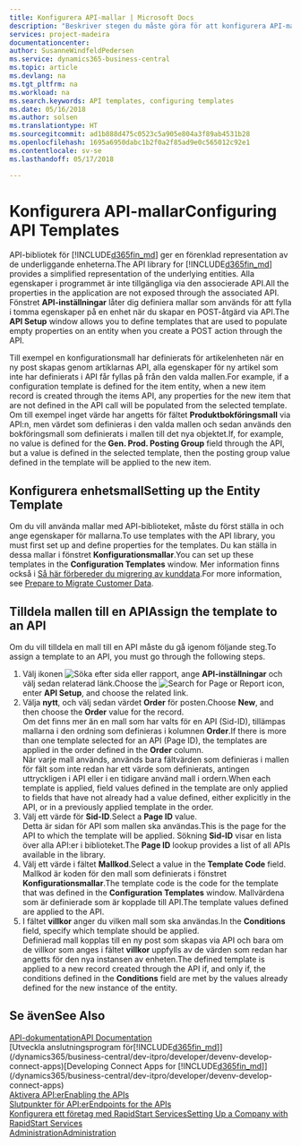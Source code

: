 ```yaml
---
title: Konfigurera API-mallar | Microsoft Docs
description: "Beskriver stegen du måste göra för att konfigurera API-mallar för Dynamics 365 Business Central."
services: project-madeira
documentationcenter: 
author: SusanneWindfeldPedersen
ms.service: dynamics365-business-central
ms.topic: article
ms.devlang: na
ms.tgt_pltfrm: na
ms.workload: na
ms.search.keywords: API templates, configuring templates
ms.date: 05/16/2018
ms.author: solsen
ms.translationtype: HT
ms.sourcegitcommit: ad1b888d475c0523c5a905e804a3f89ab4531b28
ms.openlocfilehash: 1695a6950dabc1b2f0a2f85ad9e0c565012c92e1
ms.contentlocale: sv-se
ms.lasthandoff: 05/17/2018

---
```


# <a name="configuring-api-templates"></a><span data-ttu-id="eb06f-103">Konfigurera API-mallar</span><span class="sxs-lookup"><span data-stu-id="eb06f-103">Configuring API Templates</span></span>
<span data-ttu-id="eb06f-104">API-bibliotek för [!INCLUDE[d365fin_md](includes/d365fin_md.md)] ger en förenklad representation av de underliggande enheterna.</span><span class="sxs-lookup"><span data-stu-id="eb06f-104">The API library for [!INCLUDE[d365fin_md](includes/d365fin_md.md)] provides a simplified representation of the underlying entities.</span></span> <span data-ttu-id="eb06f-105">Alla egenskaper i programmet är inte tillgängliga via den associerade API.</span><span class="sxs-lookup"><span data-stu-id="eb06f-105">All the properties in the application are not exposed through the associated API.</span></span> <span data-ttu-id="eb06f-106">Fönstret **API-inställningar** låter dig definiera mallar som används för att fylla i tomma egenskaper på en enhet när du skapar en POST-åtgärd via API.</span><span class="sxs-lookup"><span data-stu-id="eb06f-106">The **API Setup** window allows you to define templates that are used to populate empty properties on an entity when you create a POST action through the API.</span></span> 

<span data-ttu-id="eb06f-107">Till exempel en konfigurationsmall har definierats för artikelenheten när en ny post skapas genom artiklarnas API, alla egenskaper för ny artikel som inte har definierats i API får fyllas på från den valda mallen.</span><span class="sxs-lookup"><span data-stu-id="eb06f-107">For example, if a configuration template is defined for the item entity, when a new item record is created through the items API, any properties for the new item that are not defined in the API call will be populated from the selected template.</span></span> <span data-ttu-id="eb06f-108">Om till exempel inget värde har angetts för fältet **Produktbokföringsmall** via API:n, men värdet som definieras i den valda mallen och sedan används den bokföringsmall som definierats i mallen till det nya objektet.</span><span class="sxs-lookup"><span data-stu-id="eb06f-108">If, for example, no value is defined for the **Gen. Prod. Posting Group** field through the API, but a value is defined in the selected template, then the posting group value defined in the template will be applied to the new item.</span></span> 

## <a name="setting-up-the-entity-template"></a><span data-ttu-id="eb06f-109">Konfigurera enhetsmall</span><span class="sxs-lookup"><span data-stu-id="eb06f-109">Setting up the Entity Template</span></span>
<span data-ttu-id="eb06f-110">Om du vill använda mallar med API-biblioteket, måste du först ställa in och ange egenskaper för mallarna.</span><span class="sxs-lookup"><span data-stu-id="eb06f-110">To use templates with the API library, you must first set up and define properties for the templates.</span></span> <span data-ttu-id="eb06f-111">Du kan ställa in dessa mallar i fönstret **Konfigurationsmallar**.</span><span class="sxs-lookup"><span data-stu-id="eb06f-111">You can set up these templates in the **Configuration Templates** window.</span></span> <span data-ttu-id="eb06f-112">Mer information finns också i [Så här förbereder du migrering av kunddata](admin-use-templates-to-prepare-customer-data-for-migration.md).</span><span class="sxs-lookup"><span data-stu-id="eb06f-112">For more information, see [Prepare to Migrate Customer Data](admin-use-templates-to-prepare-customer-data-for-migration.md).</span></span> 

## <a name="assign-the-template-to-an-api"></a><span data-ttu-id="eb06f-113">Tilldela mallen till en API</span><span class="sxs-lookup"><span data-stu-id="eb06f-113">Assign the template to an API</span></span>

<span data-ttu-id="eb06f-114">Om du vill tilldela en mall till en API måste du gå igenom följande steg.</span><span class="sxs-lookup"><span data-stu-id="eb06f-114">To assign a template to an API, you must go through the following steps.</span></span>

1. <span data-ttu-id="eb06f-115">Välj ikonen ![Söka efter sida eller rapport](media/ui-search/search_small.png "Ikonen Söka efter sida eller rapport"), ange **API-inställningar** och välj sedan relaterad länk.</span><span class="sxs-lookup"><span data-stu-id="eb06f-115">Choose the ![Search for Page or Report](media/ui-search/search_small.png "Search for Page or Report icon") icon, enter **API Setup**, and choose the related link.</span></span>
2. <span data-ttu-id="eb06f-116">Välja **nytt**, och välj sedan värdet **Order** för posten.</span><span class="sxs-lookup"><span data-stu-id="eb06f-116">Choose **New**, and then choose the **Order** value for the record.</span></span>  
<span data-ttu-id="eb06f-117">Om det finns mer än en mall som har valts för en API (Sid-ID), tillämpas mallarna i den ordning som definieras i kolumnen **Order**.</span><span class="sxs-lookup"><span data-stu-id="eb06f-117">If there is more than one template selected for an API (Page ID), the templates are applied in the order defined in the **Order** column.</span></span>   
<span data-ttu-id="eb06f-118">När varje mall används, används bara fältvärden som definieras i mallen för fält som inte redan har ett värde som definierats, antingen uttryckligen i API eller i en tidigare använd mall i ordern.</span><span class="sxs-lookup"><span data-stu-id="eb06f-118">When each template is applied, field values defined in the template are only applied to fields that have not already had a value defined, either explicitly in the API, or in a previously applied template in the order.</span></span> 
3. <span data-ttu-id="eb06f-119">Välj ett värde för **Sid-ID**.</span><span class="sxs-lookup"><span data-stu-id="eb06f-119">Select a **Page ID** value.</span></span>  
<span data-ttu-id="eb06f-120">Detta är sidan för API som mallen ska användas.</span><span class="sxs-lookup"><span data-stu-id="eb06f-120">This is the page for the API to which the template will be applied.</span></span> <span data-ttu-id="eb06f-121">Sökning **Sid-ID** visar en lista över alla API:er i biblioteket.</span><span class="sxs-lookup"><span data-stu-id="eb06f-121">The **Page ID** lookup provides a list of all APIs available in the library.</span></span>
4. <span data-ttu-id="eb06f-122">Välj ett värde i fältet **Mallkod**.</span><span class="sxs-lookup"><span data-stu-id="eb06f-122">Select a value in the **Template Code** field.</span></span>  
<span data-ttu-id="eb06f-123">Mallkod är koden för den mall som definierats i fönstret **Konfigurationsmallar**.</span><span class="sxs-lookup"><span data-stu-id="eb06f-123">The template code is the code for the template that was defined in the **Configuration Templates** window.</span></span> <span data-ttu-id="eb06f-124">Mallvärdena som är definierade som är kopplade till API.</span><span class="sxs-lookup"><span data-stu-id="eb06f-124">The template values defined are applied to the API.</span></span> 
5. <span data-ttu-id="eb06f-125">I fältet **villkor** anger du vilken mall som ska användas.</span><span class="sxs-lookup"><span data-stu-id="eb06f-125">In the **Conditions** field, specify which template should be applied.</span></span>  
<span data-ttu-id="eb06f-126">Definierad mall kopplas till en ny post som skapas via API och bara om de villkor som anges i fältet **villkor** uppfylls av de värden som redan har angetts för den nya instansen av enheten.</span><span class="sxs-lookup"><span data-stu-id="eb06f-126">The defined template is applied to a new record created through the API if, and only if, the conditions defined in the **Conditions** field are met by the values already defined for the new instance of the entity.</span></span>

## <a name="see-also"></a><span data-ttu-id="eb06f-127">Se även</span><span class="sxs-lookup"><span data-stu-id="eb06f-127">See Also</span></span>
[<span data-ttu-id="eb06f-128">API-dokumentation</span><span class="sxs-lookup"><span data-stu-id="eb06f-128">API Documentation</span></span>](/dynamics-nav/fin-graph)  
<span data-ttu-id="eb06f-129">[Utveckla anslutningsprogram för[!INCLUDE[d365fin_md](includes/d365fin_md.md)]](/dynamics365/business-central/dev-itpro/developer/devenv-develop-connect-apps)</span><span class="sxs-lookup"><span data-stu-id="eb06f-129">[Developing Connect Apps for [!INCLUDE[d365fin_md](includes/d365fin_md.md)]](/dynamics365/business-central/dev-itpro/developer/devenv-develop-connect-apps)</span></span>  
[<span data-ttu-id="eb06f-130">Aktivera API:er</span><span class="sxs-lookup"><span data-stu-id="eb06f-130">Enabling the APIs</span></span>](/dynamics-nav/enabling-apis-for-dynamics-nav)  
[<span data-ttu-id="eb06f-131">Slutpunkter för API:er</span><span class="sxs-lookup"><span data-stu-id="eb06f-131">Endpoints for the APIs</span></span>](/dynamics-nav/endpoints-apis-for-dynamics)  
[<span data-ttu-id="eb06f-132">Konfigurera ett företag med RapidStart Services</span><span class="sxs-lookup"><span data-stu-id="eb06f-132">Setting Up a Company with RapidStart Services</span></span>](admin-set-up-a-company-with-rapidstart.md)  
[<span data-ttu-id="eb06f-133">Administration</span><span class="sxs-lookup"><span data-stu-id="eb06f-133">Administration</span></span>](admin-setup-and-administration.md)
